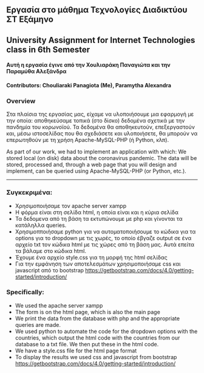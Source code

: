 ## Εργασία στο μάθημα Τεχνολογίες Διαδικτύου ΣΤ Εξάμηνο
## University Assignment for Internet Technologies class in 6th Semester

#### Αυτή η εργασία έγινε από την Χουλιαράκη Παναγιώτα και την Παραμύθα Αλεξάνδρα 
#### Contributors: **Chouliaraki Panagiota** (Me), **Paramytha Alexandra**

### Overview

Στα πλαίσια της εργασίας μας, είχαμε να υλοποιήσουμε μια εφαρμογή με την οποία: αποθηκεύσαμε τοπικά (στο δίσκο) δεδομένα σχετικά με την πανδημία του κορωνοϊού. Τα δεδομένα θα αποθηκευτούν, επεξεργαστούν και, μέσω ιστοσελίδας που θα σχεδιάσετε και υλοποιήσετε, θα μπορούν να επερωτηθούν με τη χρήση Apache-MySQL-PHP (ή Python, κλπ).

As part of our work, we had to implement an application with which: We  stored local (on disk) data about the coronavirus pandemic. The data will be stored, processed and, through a web page that you will design and implement, can be queried using Apache-MySQL-PHP (or Python, etc.).

--------------------------------------------------------------------
### Συγκεκριμένα:
* Χρησιμοποιήσαμε τον apache server xampp
* Η φόρμα είναι στη σελίδα html, η οποία είναι και η κύρια σελίδα
* Τα δεδομενα από τη βάση τα εκτυπώνουμε με php και γίνονται τα κατάληλλα queries.
* Χρησιμοπποιήσαμε python για να αυτοματοποιήσουμε το κώδικα για τα options για το dropdown με τις χωρές, το οποίο έβγαζε output σε ένα αρχείο txt τον κώδικα html με τις χώρες από τη βάση μας. Αυτά επείτα τα βάλαμε στο κώδικα html.
* Έχουμε ένα αρχείο style.css για τη μορφή της html σελίδας
* Για την εμφάνηση των αποτελεσμάτων χρησιμοποιήσαμε css και javascript από το bootstrap 
	https://getbootstrap.com/docs/4.0/getting-started/introduction/

### Specifically:
* We used the apache server xampp
* The form is on the html page, which is also the main page
* We print the data from the database with php and the appropriate queries are made.
* We used python to automate the code for the dropdown options with the countries, which output the html code with the countries from our database to a txt file. We then put these in the html code.
* We have a style.css file for the html page format
* To display the results we used css and javascript from bootstrap https://getbootstrap.com/docs/4.0/getting-started/introduction/



